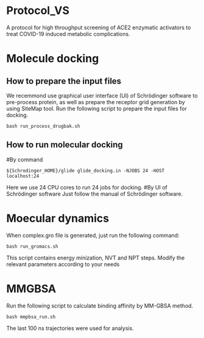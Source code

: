 # Protocol_VS
A protocol for high throughput screening of ACE2 enzymatic activators to treat COVID-19 induced metabolic complications.

# Molecule docking
## How to prepare the input files  
We recemmond use graphical user interface (UI) of Schrödinger software to pre-process protein, as well as prepare the receptor grid generation by using SiteMap tool. Run the following script to prepare the input files for docking.
```
bash run_process_drugbak.sh
```

## How to run molecular docking
#By command
```
${Schrodinger_HOME}/glide glide_docking.in -NJOBS 24 -HOST localhost:24
```
Here we use 24 CPU cores to run 24 jobs for docking.
#By UI of Schrödinger software
Just follow the manual of Schrödinger software.

# Moecular dynamics
When complex.gro file is generated, just run the following command:
```
bash run_gromacs.sh
```
This script contains energy minization, NVT and NPT steps. Modify the relevant parameters according to your needs

# MMGBSA
Run the following script to calculate binding affinity by MM-GBSA method. 
```
bash mmpbsa_run.sh 
```
The last 100 ns trajectories were used for analysis.

